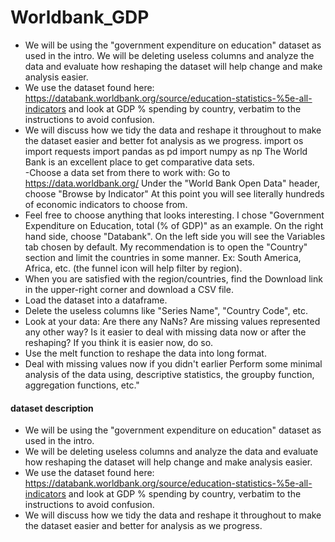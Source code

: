# Worldbank_GDP
- We will be using the "government expenditure on education" dataset as used in the intro. We will be deleting useless columns and analyze the data and evaluate how reshaping the dataset will help change and make analysis easier. 
- We use the dataset found here: https://databank.worldbank.org/source/education-statistics-%5e-all-indicators and look at GDP % spending by country, verbatim to the instructions to avoid confusion. 
- We will discuss how we tidy the data and reshape it throughout to make the dataset easier and better fot analysis as we progress.  import os import requests  import pandas as pd import numpy as np
The World Bank is an excellent place to get comparative data sets.  
 -Choose a data set from there to work with: Go to https://data.worldbank.org/ Under the "World Bank Open Data" header, choose "Browse by Indicator" At this point you will see literally hundreds of economic indicators to choose from. 
 - Feel free to choose anything that looks interesting. I chose "Government Expenditure on Education, total (% of GDP)" as an example. On the right hand side, choose "Databank".  On the left side you will see the Variables tab chosen by default. My recommendation is to open the "Country" section and limit the countries in some manner. Ex: South America, Africa, etc. (the funnel icon will help filter by region).
 - When you are satisfied with the region/countries, find the Download link in the upper-right corner and download a CSV file. 
 - Load the dataset into a dataframe. 
 - Delete the useless columns like "Series Name", "Country Code", etc. 
 - Look at your data: Are there any NaNs? Are missing values represented any other way? Is it easier to deal with missing data now or after the reshaping? If you think it is easier now, do so. 
 - Use the melt function to reshape the data into long format. 
 - Deal with missing values now if you didn't earlier Perform some minimal analysis of the data using, descriptive statistics, the groupby function, aggregation functions, etc."

#### dataset description
- We will be using the "government expenditure on education" dataset as used in the intro. 
- We will be deleting useless columns and analyze the data and evaluate how reshaping the dataset will help change and make analysis easier. 
- We use the dataset found here: https://databank.worldbank.org/source/education-statistics-%5e-all-indicators and look at GDP % spending by country, verbatim to the instructions to avoid confusion. 
- We will discuss how we tidy the data and reshape it throughout to make the dataset easier and better for analysis as we progress.
